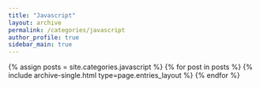 ```yaml
---
title: "Javascript"
layout: archive
permalink: /categories/javascript
author_profile: true
sidebar_main: true
---
```


{% assign posts = site.categories.javascript %}
{% for post in posts %} {% include archive-single.html type=page.entries_layout %} {% endfor %}

